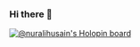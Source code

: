 ### Hi there 👋

[![@nuralihusain's Holopin board](https://holopin.io/api/user/board?user=nuralihusain)](https://holopin.io/@nuralihusain)

<!--
**nurali93/nurali93** is a ✨ _special_ ✨ repository because its `README.md` (this file) appears on your GitHub profile.

Here are some ideas to get you started:

- 🔭 I’m currently working on ...
- 🌱 I’m currently learning ...
- 👯 I’m looking to collaborate on ...
- 🤔 I’m looking for help with ...
- 💬 Ask me about ...
- 📫 How to reach me: ...
- 😄 Pronouns: ...
- ⚡ Fun fact: ...
-->
